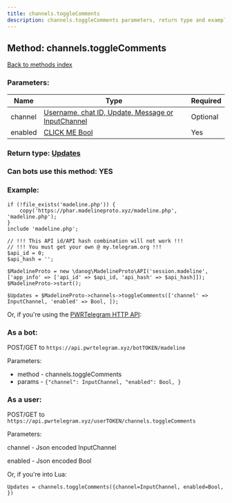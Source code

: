 ```yaml
---
title: channels.toggleComments
description: channels.toggleComments parameters, return type and example
---
```

## Method: channels.toggleComments  
[Back to methods index](index.md)


### Parameters:

| Name     |    Type       | Required |
|----------|---------------|----------|
|channel|[Username, chat ID, Update, Message or InputChannel](../types/InputChannel.md) | Optional|
|enabled|[CLICK ME Bool](../types/Bool.md) | Yes|


### Return type: [Updates](../types/Updates.md)

### Can bots use this method: **YES**


### Example:


```
if (!file_exists('madeline.php')) {
    copy('https://phar.madelineproto.xyz/madeline.php', 'madeline.php');
}
include 'madeline.php';

// !!! This API id/API hash combination will not work !!!
// !!! You must get your own @ my.telegram.org !!!
$api_id = 0;
$api_hash = '';

$MadelineProto = new \danog\MadelineProto\API('session.madeline', ['app_info' => ['api_id' => $api_id, 'api_hash' => $api_hash]]);
$MadelineProto->start();

$Updates = $MadelineProto->channels->toggleComments(['channel' => InputChannel, 'enabled' => Bool, ]);
```

Or, if you're using the [PWRTelegram HTTP API](https://pwrtelegram.xyz):

### As a bot:

POST/GET to `https://api.pwrtelegram.xyz/botTOKEN/madeline`

Parameters:

* method - channels.toggleComments
* params - `{"channel": InputChannel, "enabled": Bool, }`



### As a user:

POST/GET to `https://api.pwrtelegram.xyz/userTOKEN/channels.toggleComments`

Parameters:

channel - Json encoded InputChannel

enabled - Json encoded Bool




Or, if you're into Lua:

```
Updates = channels.toggleComments({channel=InputChannel, enabled=Bool, })
```

